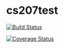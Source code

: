 # cs207test
[![Build Status](https://travis-ci.org/SJukarainen/cs207test.svg?branch=master)](https://travis-ci.org/SJukarainen/cs207test.svg?branch=master)

[![Coverage Status](https://codecov.io/gh/sjukarainen/cs207test/branch/master/graph/badge.svg)](https://codecov.io/gh/SJukarainen/cs207test)
